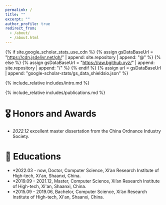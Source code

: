 ```yaml
---
permalink: /
title: ""
excerpt: ""
author_profile: true
redirect_from: 
  - /about/
  - /about.html
---
```


{% if site.google_scholar_stats_use_cdn %}
{% assign gsDataBaseUrl = "https://cdn.jsdelivr.net/gh/" | append: site.repository | append: "@" %}
{% else %}
{% assign gsDataBaseUrl = "https://raw.bgithub.xyz/" | append: site.repository | append: "/" %}
{% endif %}
{% assign url = gsDataBaseUrl | append: "google-scholar-stats/gs_data_shieldsio.json" %}

<span class='anchor' id='about-me'></span>

{% include_relative includes/intro.md %}

{% include_relative includes/publications.md %}


# 🎖 Honors and Awards
- *2022.12* excellent master dissertation from the China Ordnance Industry Society.  

# 📖 Educations
- *2022.03 - now,  Doctor, Computer Science,   Xi’an Research Institute of High-tech, Xi'an, Shaanxi, China. 
- *2019.09 - 2021.12,  Master, Computer Science,   Xi’an Research Institute of High-tech, Xi'an, Shaanxi, China.
- *2015.09 - 2019.06,  Bachelor, Computer Science,  Xi’an Research Institute of High-tech, Xi'an, Shaanxi, China.

